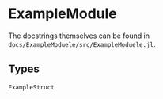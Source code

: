 # ExampleModule

The docstrings themselves can be found in `docs/ExampleModuele/src/ExampleModuele.jl`.

## Types

```@docs
ExampleStruct
```

